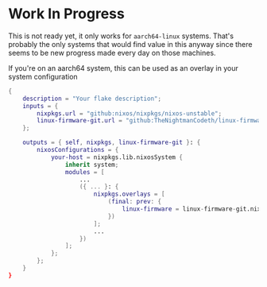 # Work In Progress

This is not ready yet, it only works for `aarch64-linux` systems. 
That's probably the only systems that would find value in this anyway since there seems to be new progress made every day on those machines.

If you're on an aarch64 system, this can be used as an overlay in your system configuration

``` nix
{ 
    description = "Your flake description";
    inputs = {
        nixpkgs.url = "github:nixos/nixpkgs/nixos-unstable";
        linux-firmware-git.url = "github:TheNightmanCodeth/linux-firmware-git-flake";
    };

    outputs = { self, nixpkgs, linux-firmware-git }: {
        nixosConfigurations = {
            your-host = nixpkgs.lib.nixosSystem {
                inherit system;
                modules = [
                    ...
                    ({ ... }: {
                        nixpkgs.overlays = [
                            (final: prev: {
                                linux-firmware = linux-firmware-git.nixosModules.default;
                            })
                        ];
                        ...
                    })
                ];
            };
        };
    }
}
```
